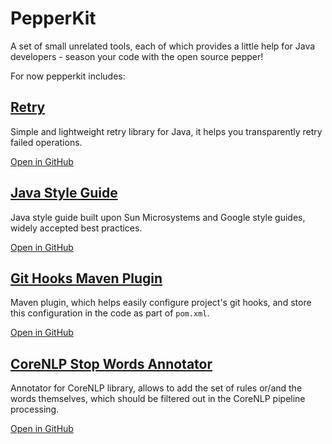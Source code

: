 # PepperKit
A set of small unrelated tools, each of which provides a little help for Java developers - season your code with the open source pepper!

For now pepperkit includes:

## [Retry](https://pepperkit.github.io/retry)
Simple and lightweight retry library for Java, it helps you transparently retry failed operations.

[Open in GitHub](https://github.com/pepperkit/retry)

## [Java Style Guide](https://pepperkit.github.io/java-style-guide)
Java style guide built upon Sun Microsystems and Google style guides, widely accepted best practices.

[Open in GitHub](https://github.com/pepperkit/java-style-guide)

## [Git Hooks Maven Plugin](https://github.com/pepperkit/git-hooks-maven-plugin)
Maven plugin, which helps easily configure project's git hooks, and store this configuration in the code as part of `pom.xml`.

[Open in GitHub](https://github.com/pepperkit/git-hooks-maven-plugin)

## [CoreNLP Stop Words Annotator](https://pepperkit.github.io/stop-words-annotator)
Annotator for CoreNLP library, allows to add the set of rules or/and the words themselves, which should be filtered out in the CoreNLP pipeline processing.

[Open in GitHub](https://github.com/pepperkit/corenlp-stop-words-annotator)
